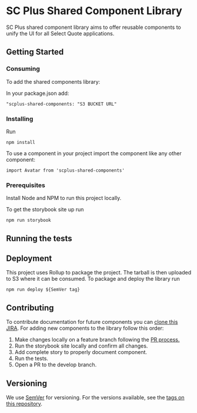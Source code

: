 # SC Plus Shared Component Library

SC Plus shared component library aims to offer reusable components to unify the UI for all Select Quote applications.

## Getting Started

### Consuming

To add the shared components library:

In your package.json add:

```
"scplus-shared-components: "S3 BUCKET URL"
```

### Installing

Run

```
npm install
```

To use a component in your project import the component like any other component:

```
import Avatar from 'scplus-shared-components'
```

### Prerequisites

Install Node and NPM to run this project locally.

To get the storybook site up run

```
npm run storybook
```

## Running the tests

## Deployment

This project uses Rollup to package the project. The tarball is then uploaded to S3 where it can be consumed.
To package and deploy the library run

```
npm run deploy ${SemVer tag}
```

## Contributing

To contribute documentation for future components you can [clone this JIRA](https://selectquote.atlassian.net/browse/SSC-1).
For adding new components to the library follow this order:

1. Make changes locally on a feature branch following the [PR process.](https://selectquote.atlassian.net/wiki/spaces/SE/pages/839516288/Pull+Requests)
2. Run the storybook site locally and confirm all changes.
3. Add complete story to properly document component.
4. Run the tests.
5. Open a PR to the develop branch.

## Versioning

We use [SemVer](http://semver.org/) for versioning. For the versions available, see the [tags on this repository](https://bitbucket.org/SelectQuote/scplus-shared-components/src/master/).

